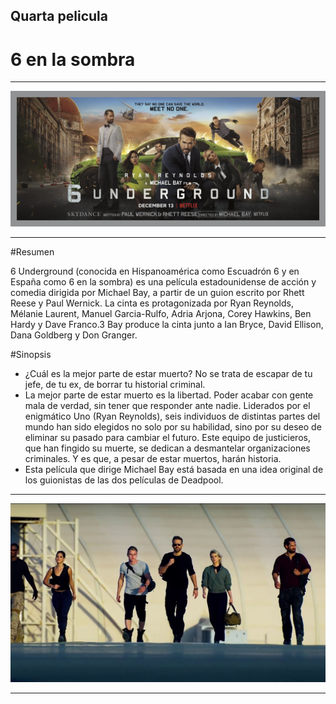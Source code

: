 ## Quarta pelicula
# 6 en la sombra

***
![pelicula](img/6sombra.jpg)
***

#Resumen

6 Underground (conocida en Hispanoamérica como Escuadrón 6 y en España como 6 en la sombra) es una película estadounidense de acción y comedia dirigida por Michael Bay, a partir de un guion escrito por Rhett Reese y Paul Wernick. La cinta es protagonizada por Ryan Reynolds, Mélanie Laurent, Manuel Garcia-Rulfo, Adria Arjona, Corey Hawkins, Ben Hardy y Dave Franco.3​ Bay produce la cinta junto a Ian Bryce, David Ellison, Dana Goldberg y Don Granger.

#Sinopsis
- ¿Cuál es la mejor parte de estar muerto? No se trata de escapar de tu jefe, de tu ex, de borrar tu historial criminal. 
- La mejor parte de estar muerto es la libertad. Poder acabar con gente mala de verdad, sin tener que responder ante nadie. Liderados por el enigmático Uno (Ryan Reynolds), seis individuos de distintas partes del mundo han sido elegidos no solo por su habilidad, sino por su deseo de eliminar su pasado para cambiar el futuro. Este equipo de justicieros, que han fingido su muerte, se dedican a desmantelar organizaciones criminales. Y es que, a pesar de estar muertos, harán historia.
- Esta película que dirige Michael Bay está basada en una idea original de los guionistas de las dos películas de Deadpool.

***
![pelicula](img/6sombra_2.jpg)
***
